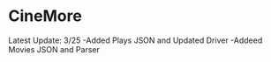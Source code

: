 # CineMore

Latest Update: 3/25
  -Added Plays JSON and Updated Driver
  -Addeed Movies JSON and Parser
